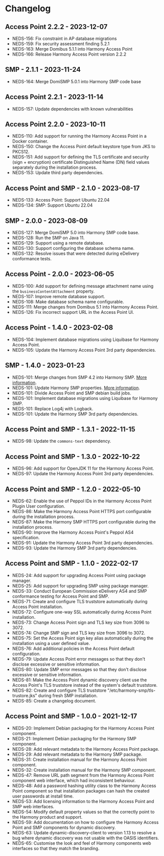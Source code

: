 # Changelog

## Access Point 2.2.2 - 2023-12-07

- NEDS-156: Fix constraint in AP database migrations
- NEDS-159: Fix security assessment finding 5.2.1
- NEDS-163: Merge Domibus 5.1.1 into Harmony Access Point
- NEDS-166: Release Harmony Access Point version 2.2.2

## SMP - 2.1.1 - 2023-11-24

- NEDS-164: Merge DomiSMP 5.0.1 into Harmony SMP code base

## Access Point 2.2.1 - 2023-11-14

- NEDS-157: Update dependencies with known vulnerabilities

## Access Point 2.2.0 - 2023-10-11

- NEDS-110: Add support for running the Harmony Access Point in a Docker container.
- NEDS-150: Change the Access Point default keystore type from JKS to PKCS12.
- NEDS-151: Add support for defining the TLS certificate and security (sign + encryption) certificate Distinguished Name (DN) field values separately during the installation process.
- NEDS-153: Update third party dependencies.

## Access Point and SMP - 2.1.0 - 2023-08-17

- NEDS-133: Access Point: Support Ubuntu 22.04
- NEDS-134: SMP: Support Ubuntu 22.04

## SMP - 2.0.0 - 2023-08-09

- NEDS-127: Merge DomiSMP 5.0 into Harmony SMP code base.
- NEDS-128: Run the SMP on Java 11.
- NEDS-129: Support using a remote database.
- NEDS-130: Support configuring the database schema name.
- NEDS-132: Resolve issues that were detected during eDelivery conformance tests.

## Access Point - 2.0.0 - 2023-06-05

- NEDS-100: Add support for defining message attachment name using the `businessContentAttachment` property.
- NEDS-107: Improve remote database support.
- NEDS-108: Make database schema name configurable.
- NEDS-111: Merge changes from Domibus 5.1 into Harmony Access Point.
- NEDS-126: Fix incorrect support URL in the Access Point UI.

## Access Point - 1.4.0 - 2023-02-08

- NEDS-104: Implement database migrations using Liquibase for Harmony Access Point.
- NEDS-105: Update the Harmony Access Point 3rd party dependencies.

## SMP - 1.4.0 - 2023-01-23

- NEDS-101: Merge changes from SMP 4.2 into Harmony SMP. [More information](https://ec.europa.eu/digital-building-blocks/sites/display/DIGITAL/SMP+-+v4.2).
- NEDS-101: Update Harmony SMP properties. [More information](https://ec.europa.eu/digital-building-blocks/code/projects/EDELIVERY/repos/smp/browse/changelog.txt?at=refs%2Ftags%2F4.2).
- NEDS-101: Divide Access Point and SMP debian build jobs.
- NEDS-101: Implement database migrations using Liquibase for Harmony SMP.
- NEDS-101: Replace Log4j with Logback.
- NEDS-101: Update the Harmony SMP 3rd party dependencies.

## Access Point and SMP - 1.3.1 - 2022-11-15

- NEDS-98: Update the `commons-text` dependency.

## Access Point and SMP - 1.3.0 - 2022-10-22

- NEDS-96: Add support for OpenJDK 11 for the Harmony Access Point.
- NEDS-97: Update the Harmony Access Point 3rd party dependencies.

## Access Point and SMP - 1.2.0 - 2022-05-10

- NEDS-62: Enable the use of Peppol IDs in the Harmony Access Point Plugin User configuration.
- NEDS-86: Make the Harmony Access Point HTTPS port configurable during the installation process.
- NEDS-87: Make the Harmony SMP HTTPS port configurable during the installation process.
- NEDS-90: Improve the Harmony Access Point's Peppol AS4 specification.
- NEDS-91: Update the Harmony Access Point 3rd party dependencies.
- NEDS-93: Update the Harmony SMP 3rd party dependencies.

## Access Point and SMP - 1.1.0 - 2022-02-17

- NEDS-24: Add support for upgrading Access Point using package manager.
- NEDS-25: Add support for upgrading SMP using package manager.
- NEDS-33: Conduct European Commission eDelivery AS4 and SMP conformance testing for Access Point and SMP.
- NEDS-71: Create and configure TLS truststore automatically during Access Point installation.
- NEDS-72: Configure one-way SSL automatically during Access Point installation.
- NEDS-73: Change Access Point sign and TLS key size from 3096 to 3072.
- NEDS-74: Change SMP sign and TLS key size from 3096 to 3072.
- NEDS-75: Set the Access Point sign key alias automatically during the installation using a user defined value.
- NEDS-76: Add additional policies in the Access Point default configuration.
- NEDS-79: Update Access Point error messages so that they don't disclose excessive or sensitive information.
- NEDS-80: Update SMP error messages so that they don't disclose excessive or sensitive information.
- NEDS-81: Make the Access Point dynamic discovery client use the Access Point's TLS truststore instead of the system's default truststore.
- NEDS-82: Create and configure TLS truststore "/etc/harmony-smp/tls-trustore.jks" during fresh SMP installation.
- NEDS-85: Create a changelog document.

## Access Point and SMP - 1.0.0 - 2021-12-17

- NEDS-20: Implement Debian packaging for the Harmony Access Point component.
- NEDS-21: Implement Debian packaging for the Harmony SMP component.
- NEDS-28: Add relevant metadata to the Harmony Access Point package.
- NEDS-29: Add relevant metadata to the Harmony SMP package.
- NEDS-31: Create installation manual for the Harmony Access Point component.
- NEDS-32: Create installation manual for the Harmony SMP component.
- NEDS-47: Remove URL path segment from the Harmony Access Point component web interface, which had inconsistent behaviour.
- NEDS-48: Add a password hashing utility class to the Harmony Access Point component so that installation packages can hash the created user passwords at install time.
- NEDS-53: Add licensing information to the Harmony Access Point and SMP web interfaces.
- NEDS-54: Modify default property values so that the correctly point to the Harmony product and support.
- NEDS-59: Add documentation on how to configure the Harmony Access Point and SMP components for dynamic discovery.
- NEDS-63: Update dynamic-discovery-client to version 1.13 to resolve a bug where dynamic discovery was not usable with the OASIS identifiers.
- NEDS-65: Customise the look and feel of Harmony components web interfaces so that they match the branding.
